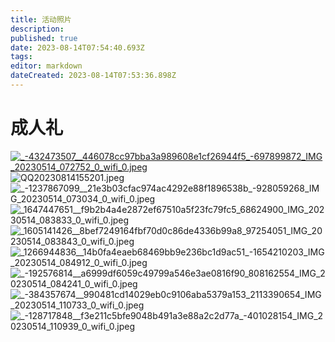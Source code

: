 ```yaml
---
title: 活动照片
description: 
published: true
date: 2023-08-14T07:54:40.693Z
tags: 
editor: markdown
dateCreated: 2023-08-14T07:53:36.898Z
---
```


# 成人礼
<a href="https://www.imagehub.cc/image/rWvmZJ"><img src="https://s1.imagehub.cc/images/2023/08/14/_-432473507__446078cc97bba3a989608e1cf26944f5_-697899872_IMG_20230514_072752_0_wifi_0.jpeg" alt="_-432473507__446078cc97bba3a989608e1cf26944f5_-697899872_IMG_20230514_072752_0_wifi_0.jpeg" border="0" /></a>
<img src="https://s1.imagehub.cc/images/2023/08/14/QQ20230814155201.jpeg" alt="QQ20230814155201.jpeg" border="0" />
<img src="https://s1.imagehub.cc/images/2023/08/14/_-1237867099__21e3b03cfac974ac4292e88f1896538b_-928059268_IMG_20230514_073034_0_wifi_0.jpeg" alt="_-1237867099__21e3b03cfac974ac4292e88f1896538b_-928059268_IMG_20230514_073034_0_wifi_0.jpeg" border="0">
<img src="https://s1.imagehub.cc/images/2023/08/14/_1647447651__f9b2b4a4e2872ef67510a5f23fc79fc5_68624900_IMG_20230514_083833_0_wifi_0.jpeg" alt="_1647447651__f9b2b4a4e2872ef67510a5f23fc79fc5_68624900_IMG_20230514_083833_0_wifi_0.jpeg" border="0">
<img src="https://s1.imagehub.cc/images/2023/08/14/_1605141426__8bef7249164fbf70d0c86de4336b99a8_97254051_IMG_20230514_083843_0_wifi_0.jpeg" alt="_1605141426__8bef7249164fbf70d0c86de4336b99a8_97254051_IMG_20230514_083843_0_wifi_0.jpeg" border="0">
<img src="https://s1.imagehub.cc/images/2023/08/14/_1266944836__14b0fa4eaeb68469bb9e236bc1d9ac51_-1654210203_IMG_20230514_084912_0_wifi_0.jpeg" alt="_1266944836__14b0fa4eaeb68469bb9e236bc1d9ac51_-1654210203_IMG_20230514_084912_0_wifi_0.jpeg" border="0">
<img src="https://s1.imagehub.cc/images/2023/08/14/_-192576814__a6999df6059c49799a546e3ae0816f90_808162554_IMG_20230514_084241_0_wifi_0.jpeg" alt="_-192576814__a6999df6059c49799a546e3ae0816f90_808162554_IMG_20230514_084241_0_wifi_0.jpeg" border="0">
<img src="https://s1.imagehub.cc/images/2023/08/14/_-384357674__990481cd14029eb0c9106aba5379a153_2113390654_IMG_20230514_110733_0_wifi_0.jpeg" alt="_-384357674__990481cd14029eb0c9106aba5379a153_2113390654_IMG_20230514_110733_0_wifi_0.jpeg" border="0">
<img src="https://s1.imagehub.cc/images/2023/08/14/_-128717848__f3e211c5bfe9048b491a3e88a2c2d77a_-401028154_IMG_20230514_110939_0_wifi_0.jpeg" alt="_-128717848__f3e211c5bfe9048b491a3e88a2c2d77a_-401028154_IMG_20230514_110939_0_wifi_0.jpeg" border="0">